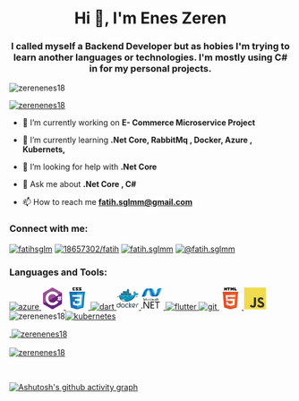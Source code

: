 <h1 align="center">Hi 👋, I'm Enes Zeren</h1>
<h3 align="center">I called myself a Backend Developer but as hobies I'm trying to learn another languages or technologies. I'm mostly using C# in for my personal projects.</h3>

<p align="left"> <img src="https://komarev.com/ghpvc/?username=zerenenes18&label=Profile%20views&color=0e75b6&style=flat" alt="zerenenes18" /> </p>

<p align="left"> <a href="https://github.com/ryo-ma/github-profile-trophy"><img src="https://github-profile-trophy.vercel.app/?username=zerenenes18" alt="zerenenes18" /></a> </p>


- 🔭 I’m currently working on **E- Commerce Microservice Project**

- 🌱 I’m currently learning **.Net Core, RabbitMq , Docker, Azure , Kubernets,**

- 🤝 I’m looking for help with **.Net Core**

- 💬 Ask me about **.Net Core , C#**

- 📫 How to reach me **fatih.sglmm@gmail.com**

<h3 align="left">Connect with me:</h3>
<p align="left"> 
<a href="https://linkedin.com/in/fatihsglm" target="blank"><img align="center" src="https://raw.githubusercontent.com/rahuldkjain/github-profile-readme-generator/master/src/images/icons/Social/linked-in-alt.svg" alt="fatihsglm" height="30" width="40" /></a>
<a href="https://stackoverflow.com/users/18657302/fatih" target="blank"><img align="center" src="https://raw.githubusercontent.com/rahuldkjain/github-profile-readme-generator/master/src/images/icons/Social/stack-overflow.svg" alt="18657302/fatih" height="30" width="40" /></a>
<a href="https://instagram.com/fatih.sglmm" target="blank"><img align="center" src="https://raw.githubusercontent.com/rahuldkjain/github-profile-readme-generator/master/src/images/icons/Social/instagram.svg" alt="fatih.sglmm" height="30" width="40" /></a>
<a href="https://medium.com/@fatih.sglmm" target="blank"><img align="center" src="https://raw.githubusercontent.com/rahuldkjain/github-profile-readme-generator/master/src/images/icons/Social/medium.svg" alt="@fatih.sglmm" height="30" width="40" /></a>
</p>
<h3 align="left">Languages and Tools:</h3>
<p align="left">
 
  <a href="https://azure.microsoft.com/en-in/" target="_blank" rel="noreferrer">
    <img src="https://www.vectorlogo.zone/logos/microsoft_azure/microsoft_azure-icon.svg" alt="azure" width="40" height="40"/>
  </a>
  <a href="https://www.w3schools.com/cs/" target="_blank" rel="noreferrer">
    <img src="https://raw.githubusercontent.com/devicons/devicon/master/icons/csharp/csharp-original.svg" alt="csharp" width="40" height="40"/>
  </a>
  <a href="https://www.w3schools.com/css/" target="_blank" rel="noreferrer">
    <img src="https://raw.githubusercontent.com/devicons/devicon/master/icons/css3/css3-original-wordmark.svg" alt="css3" width="40" height="40"/>
  </a>
  <a href="https://dart.dev" target="_blank" rel="noreferrer">
    <img src="https://www.vectorlogo.zone/logos/dartlang/dartlang-icon.svg" alt="dart" width="40" height="40"/>
  </a>
  <a href="https://www.docker.com/" target="_blank" rel="noreferrer">
    <img src="https://raw.githubusercontent.com/devicons/devicon/master/icons/docker/docker-original-wordmark.svg" alt="docker" width="40" height="40"/>
  </a>
  <a href="https://dotnet.microsoft.com/" target="_blank" rel="noreferrer">
    <img src="https://raw.githubusercontent.com/devicons/devicon/master/icons/dot-net/dot-net-original-wordmark.svg" alt="dotnet" width="40" height="40"/>
  </a>
  <a href="https://flutter.dev" target="_blank" rel="noreferrer">
    <img src="https://www.vectorlogo.zone/logos/flutterio/flutterio-icon.svg" alt="flutter" width="40" height="40"/>
  </a>
  <a href="https://git-scm.com/" target="_blank" rel="noreferrer">
    <img src="https://www.vectorlogo.zone/logos/git-scm/git-scm-icon.svg" alt="git" width="40" height="40"/>
  </a>
  <a href="https://www.w3.org/html/" target="_blank" rel="noreferrer">
    <img src="https://raw.githubusercontent.com/devicons/devicon/master/icons/html5/html5-original-wordmark.svg" alt="html5" width="40" height="40"/>
  </a>
  <a href="https://developer.mozilla.org/en-US/docs/Web/JavaScript" target="_blank" rel="noreferrer">
    <img src="https://raw.githubusercontent.com/devicons/devicon/master/icons/javascript/javascript-original.svg" alt="javascript" width="40" height="40"/>
  </a>
  <a href="https://kubernetes.io" target="_blank" rel="noreferrer">
    <img src="https://www.vectorlogo.zone/logos/kubernetes/kubernetes-icon.svg" alt="kubernetes" width="40" height

<p><img align="left" src="https://github-readme-stats.vercel.app/api/top-langs?username=zerenenes18&show_icons=true&locale=en&layout=compact" alt="zerenenes18" /></p>

<p>&nbsp;<img align="center" src="https://github-readme-stats.vercel.app/api?username=zerenenes18&show_icons=true&locale=en" alt="zerenenes18" /></p>

<p><img align="center" src="https://github-readme-streak-stats.herokuapp.com/?user=zerenenes18&" alt="zerenenes18" /></p>

<br/>

[![Ashutosh's github activity graph](https://github-readme-activity-graph.cyclic.app/graph?username=zerenenes18&theme=chartreuse-dark)](https://github.com/ashutosh00710/github-readme-activity-graph)

